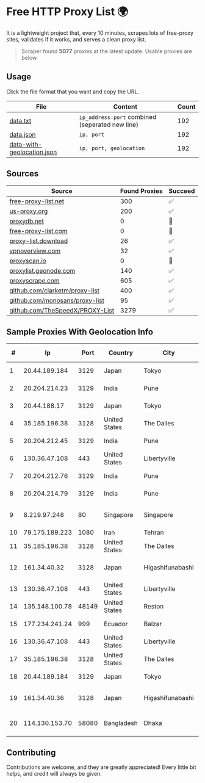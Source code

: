 
# Free HTTP Proxy List 🌍

It is a lightweight project that, every 10 minutes, scrapes lots of free-proxy sites, validates if it works, and serves a clean proxy list.


> Scraper found **5077** proxies at the latest update. Usable proxies are below.

## Usage

Click the file format that you want and copy the URL.


|File|Content|Count|
|----|-------|-----|
|[data.txt](https://raw.githubusercontent.com/themiralay/Proxy-List-World/master/data.txt)|`ip_address:port` combined (seperated new line)|192|
|[data.json](https://raw.githubusercontent.com/themiralay/Proxy-List-World/master/data.json)|`ip, port`|192|
|[data-with-geolocation.json](https://raw.githubusercontent.com/themiralay/Proxy-List-World/master/data-with-geolocation.json)|`ip, port, geolocation`|192|

## Sources

|Source|Found Proxies|Succeed|
|------|-------------|-------|
|[free-proxy-list.net](https://free-proxy-list.net)|300|✅|
|[us-proxy.org](https://www.us-proxy.org)|200|✅|
|[proxydb.net](http://proxydb.net)|0|🚫|
|[free-proxy-list.com](https://free-proxy-list.com/?page=&port=&type%5B%5D=http&type%5B%5D=https&up_time=0&search=Search)|0|🚫|
|[proxy-list.download](https://www.proxy-list.download/HTTP)|26|✅|
|[vpnoverview.com](https://vpnoverview.com/privacy/anonymous-browsing/free-proxy-servers)|32|✅|
|[proxyscan.io](https://www.proxyscan.io)|0|🚫|
|[proxylist.geonode.com](https://proxylist.geonode.com/api/proxy-list?limit=300&page=1&sort_by=lastChecked&sort_type=desc&protocols=http,https)|140|✅|
|[proxyscrape.com](https://api.proxyscrape.com/v2/?request=displayproxies&protocol=http&timeout=10000&country=all&ssl=all&anonymity=all)|605|✅|
|[github.com/clarketm/proxy-list](https://raw.githubusercontent.com/clarketm/proxy-list/master/proxy-list-raw.txt)|400|✅|
|[github.com/monosans/proxy-list](https://raw.githubusercontent.com/monosans/proxy-list/main/proxies/http.txt)|95|✅|
|[github.com/TheSpeedX/PROXY-List](https://raw.githubusercontent.com/TheSpeedX/PROXY-List/master/http.txt)|3279|✅|


## Sample Proxies With Geolocation Info

|#|Ip|Port|Country|City|Internet Service Provider|
|-|--|----|-------|----|-------------------------|
|1|20.44.189.184|3129|Japan|Tokyo|Microsoft Corporation|
|2|20.204.214.23|3129|India|Pune|Microsoft Corporation|
|3|20.44.188.17|3129|Japan|Tokyo|Microsoft Corporation|
|4|35.185.196.38|3128|United States|The Dalles|Google LLC|
|5|20.204.212.45|3129|India|Pune|Microsoft Corporation|
|6|130.36.47.108|443|United States|Libertyville|Abbott Laboratories|
|7|20.204.212.76|3129|India|Pune|Microsoft Corporation|
|8|20.204.214.79|3129|India|Pune|Microsoft Corporation|
|9|8.219.97.248|80|Singapore|Singapore|Alibaba (US) Technology Co., Ltd.|
|10|79.175.189.223|1080|Iran|Tehran|Afranet|
|11|35.185.196.38|3128|United States|The Dalles|Google LLC|
|12|161.34.40.32|3128|Japan|Higashifunabashi|NTT PC Communications, Inc.|
|13|130.36.47.108|443|United States|Libertyville|Abbott Laboratories|
|14|135.148.100.78|48149|United States|Reston|OVH SAS|
|15|177.234.241.24|999|Ecuador|Balzar|Vasquez Burgos Livington|
|16|130.36.47.108|443|United States|Libertyville|Abbott Laboratories|
|17|35.185.196.38|3128|United States|The Dalles|Google LLC|
|18|20.44.189.184|3129|Japan|Tokyo|Microsoft Corporation|
|19|161.34.40.36|3128|Japan|Higashifunabashi|NTT PC Communications, Inc.|
|20|114.130.153.70|58080|Bangladesh|Dhaka|Bangladesh Telegraph & Telephone Board|



## Contributing

Contributions are welcome, and they are greatly appreciated! Every
little bit helps, and credit will always be given.

